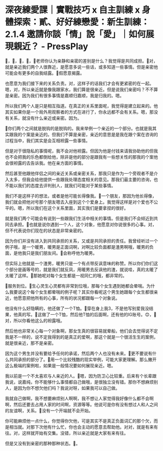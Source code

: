 # 深夜練愛課｜實戰技巧 x 自主訓練 x 身體探索：貳、好好練戀愛：新生訓練：2.1.4 邀請你談「情」說「愛」｜如何展現親近？ - PressPlay

🎼，🎼，🎼，🎼，🎼老师你认为亲静和亲密的差别是什么？我觉得是共同成担。🎼对，就是亲近我们两个人很靠近，是愿意多说一些话，或多知道一些事情。但是亲密他可能会有更多的自我结露。🎼假愿意揭露。

也愿意为我们接下来的关系负责。对，这样子的话我们才会有更紧密的在一起。嗯，对，所以亲近就是像我跟家水，我们算是很亲近。但是说我们亲密吗？不不算是亲密。因为我们有很多事情是嘉顺归嘉顺，我是归我的。嗯。

所以我们两个人是只是相互指道。在真正的关系里面呢，我觉得是建立起来的。他其实如果你是一个局外用观察者的方式在进行了，你永远都不会有关系。嗯，那没有关系，就没有什么亲近或亲密。因为。

🎼你们两个之间就是脱钩的是脱钩的。我来举例一个亲近的一个部分。也就是我其实跟我的个案是亲近的。但我们不算是亲密，亲近的意思是是我在跟个案在咨询的过程当中，我们其实是会互相袒露一些事情。

但是对于很隐私的事情呢，我不会对他袒露。但因为他是付钱来请我协助他的但我也不会把我的乐色都倒给他，除非是他的部分是跟我有一些想关性的那我的个案他会很袒露的去告诉我。他在亲方面的事情。

然后甚至他跟他伴侣之间的亲近关系或亲密关系，那我只是作为一个旁观者不是介入太多，但我会给他提供一些跟我处理态度相关的意见。那我们最主要的咨询，也不能以我们的态度去评判别人，就我们可能对于某些事情。

我们不是这样子的想法，或者是他可能长得像我。🎼一个朋友，那因为他长得像，我们就会把他对号那个朋友嗯去入座到这个个爱身上。我觉得这样是对个爱也不公平的。嗯，所以我们在这个关系里面，其实我们是要拿捏的很好。

就是我们两个可能会有说到一些跟我们生活中相关的事情。但是我们不会倾近到共同去承担。🎼也就是说你遇到一个人，这个对象，他愿意对你说很多的心事。对，但不代表说你们现在的状态是非常亲密的。

因为你们并没有进入到共同承担的关系，又或是共同承担的责任。我曾经听过一个例子哦，是一个暖男，暖男是正面词啊，对啊比较负面都是渣男啊哦，暖男的负面，是他我只是我们朋友间。🎼会称呼他为暖男。

但实际上他就是一个渣男，暖男只是一个有点带反讽意味的称赞。所以你们你们这个部分是画等号的，就是我们就反凤，用暖男去反讽他的渣，就说哇，真的太暖了太暖了这样。🎼那她呢对每个女生都是一视同仁的哦，都非常的。

🎼服务到位。🎼生心灵生心灵都有非常到位哦，那每个女生遇到她都会晕喘。为什么我要说这个每个女生都晕喘的例子呢？其实你看呢这个男生她跟每个女生都很亲近，他愿意把他所有的心事，所有的状况都跟每一个对象说。

他没有什么好隐瞒的，他还做了一个T恤。🎼穿在身上我3，不是他写别爱我没结果，他真的写。🎼这做了一个T恤，然后他T恤的后面啊，还有他的IG账号。😊，🎼对，所以你看他这么的袒露哦。

然后他也非常关心每一个对象啊，那女生真的很容易就晕船，他们会去觉得说不定我是不一样的，说不定我得到的是真正的爱啊，那这个就是一个很活生生的案例，就是很亲近，那不是亲密。

因为这个男生并没有要给予任何的承诺，然后两个人也没有未来。🎼更不要说有什么共同承担的部分了。🎼用一个比较残酷的现实举例，可能大家更理解。那么撇开这么极端的案例啦，如果是一般情况要如何展现亲近。嗯。

我以前是一个不太喜欢与人亲近的人。🎼嗯，因为防卫心比较重。后来有个长辈跟我说，说嘉纯，你不能够什么事情都自己做哦，是很独立没有错。那你不想麻烦别人，是因为你不想欠他们吗？我说对呀，如果我可以自己做。

我就自己做啊，我不想要麻烦别人啊啊，我不想让人家觉得我好像什么都不会啊啊，然后还要去占用人家的时间啊，资源等等。他说可是你有没有想过人和人之间的友谊啊，关系。🎼没有一个开端就不会开始。

你可能麻烦他一点什么，你觉得你欠他，可是其实不是真正负面词汇的那个欠，而是相当就。对那下次他有什么忙，你也会主动的愿意去帮助他。对对，就是有来有往。对，这样就开始有交集。没错，所以亲近就是大家有来有往。

但是又没有到亲密的那种那种状态。🎼。